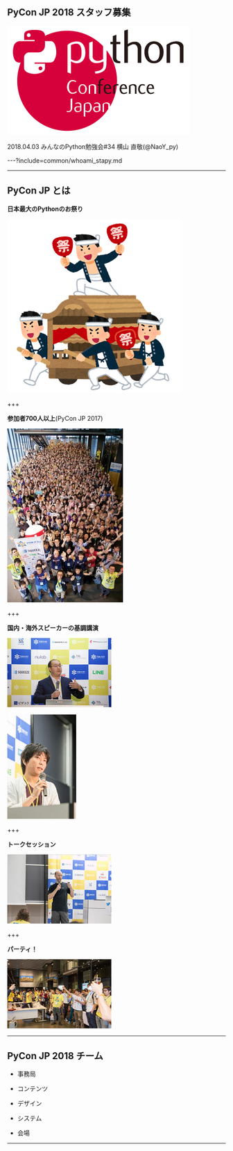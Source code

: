 ## PyCon JP 2018 スタッフ募集
![logo](stapy34_LT_20180403/assets/img/logo.png)

2018.04.03 みんなのPython勉強会#34
横山 直敬(@NaoY_py)

---?include=common/whoami_stapy.md

---

## PyCon JP とは

**日本最大のPythonのお祭り**
	
![祭り](stapy34_LT_20180403/assets/img/matsuri.png)

+++

**参加者700人以上**(PyCon JP 2017)

![参加者](stapy34_LT_20180403/assets/img/participants.jpg)

+++

**国内・海外スピーカーの基調講演**

![基調講演1](stapy34_LT_20180403/assets/img/wang.jpg)

![基調講演2](stapy34_LT_20180403/assets/img/horikoshi.jpg)

+++
	
**トークセッション**

![トークセッション](stapy34_LT_20180403/assets/img/talk.jpg)

+++
	
**パーティ！**

![パーティ](stapy34_LT_20180403/assets/img/party.jpg)

---

## PyCon JP 2018 チーム

- 事務局

- コンテンツ

- デザイン

- システム

- 会場

---
